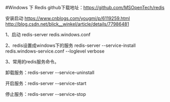 #Windows 下 Redis
github下载地址：https://github.com/MSOpenTech/redis

安装启动
https://www.cnblogs.com/yougmi/p/6119259.html
http://blog.csdn.net/blick__winkel/article/details/77986481


1、启动 redis-server redis.windows.conf

2、redis设置成windows下的服务 redis-server --service-install redis.windows-service.conf --loglevel verbose

3、常用的redis服务命令。

卸载服务：redis-server --service-uninstall

开启服务：redis-server --service-start

停止服务：redis-server --service-stop
